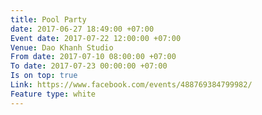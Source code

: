 ```yaml
---
title: Pool Party
date: 2017-06-27 18:49:00 +07:00
Event date: 2017-07-22 12:00:00 +07:00
Venue: Dao Khanh Studio
From date: 2017-07-10 08:00:00 +07:00
To date: 2017-07-23 00:00:00 +07:00
Is on top: true
Link: https://www.facebook.com/events/488769384799982/
Feature type: white
---
```


